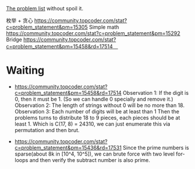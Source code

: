 [The problem list](https://www.topcoder.com/tc?module=MatchList) without spoil it. 

枚举 + 贪心 https://community.topcoder.com/stat?c=problem_statement&pm=15305
Simple math https://community.topcoder.com/stat?c=problem_statement&pm=15292
Bridge https://community.topcoder.com/stat?c=problem_statement&pm=15458&rd=17514　

# Waiting
* https://community.topcoder.com/stat?c=problem_statement&pm=15458&rd=17514
Observation 1: If the digit is 0, then it must be 1. (So we can handle 0 specially and remove it.)
Observation 2: The length of strings without 0 will be no more than 18. 
Observation 3: Each number of digits will be at least than 1
Then the problems turns to distribute 18 to 9 pieces, each pieces should be at least 1. Which is C(17, 8) = 24310, we can just enumerate this via permutation and then brut.

* https://community.topcoder.com/stat?c=problem_statement&pm=15436&rd=17531
Since the prime numbers is sparse(about 8k in [10^4, 10^5]), we can brute force with two level for-loops and then verify the subtract number is also prime.

